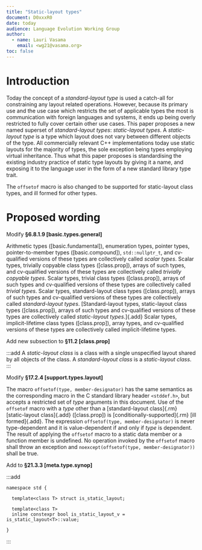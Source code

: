 ```yaml
---
title: "Static-layout types"
document: D0xxxR0
date: today
audience: Language Evolution Working Group
author:
  - name: Lauri Vasama
    email: <wg21@vasama.org>
toc: false
---
```


# Introduction

Today the concept of a _standard-layout type_ is used a catch-all for constraining any layout related operations. However, because its primary use and the use case which restricts the set of applicable types the most is communication with foreign languages and systems, it ends up being overly restricted to fully cover certain other use cases. This paper proposes a new named superset of _standard-layout types_: _static-layout types_. A _static-layout type_ is a type which layout does not vary between different objects of the type. All commercially relevant C++ implementations today use static layouts for the majority of types, the sole exception being types employing virtual inheritance. Thus what this paper proposes is standardising the existing industry practice of static type layouts by giving it a name, and exposing it to the language user in the form of a new standard library type trait.

The `offsetof` macro is also changed to be supported for static-layout class types, and ill formed for other types.

# Proposed wording

Modify __§6.8.1.9 [basic.types.general]__

Arithmetic types ([basic.fundamental]), enumeration types, pointer types, pointer-to-member types ([basic.compound]), `std​::​nullptr_­t`, and cv-qualified versions of these types are collectively called _scalar types_. Scalar types, trivially copyable class types ([class.prop]), arrays of such types, and cv-qualified versions of these types are collectively called _trivially copyable types_. Scalar types, trivial class types ([class.prop]), arrays of such types and cv-qualified versions of these types are collectively called _trivial types_. Scalar types, standard-layout class types ([class.prop]), arrays of such types and cv-qualified versions of these types are collectively called _standard-layout types_. [Standard-layout types, static-layout class types ([class.prop]), arrays of such types and cv-qualified versions of these types are collectively called _static-layout types_.]{.add} Scalar types, implicit-lifetime class types ([class.prop]), array types, and cv-qualified versions of these types are collectively called implicit-lifetime types.

Add new subsection to __§11.2 [class.prop]__

:::add
A _static-layout class_ is a class with a single unspecified layout shared by all objects of the class. A _standard-layout class_ is a _static-layout class_.
:::

Modify __§17.2.4 [support.types.layout]__

The macro `offsetof(type, member-designator)` has the same semantics as the corresponding macro in the C standard library header `<stddef.h>`, but accepts a restricted set of _type_ arguments in this document. Use of the `offsetof` macro with a _type_ other than a [standard-layout class]{.rm} [static-layout class]{.add} ([class.prop]) is [conditionally-supported]{.rm} [ill formed]{.add}. The expression `offsetof(type, member-designator)` is never type-dependent and it is value-dependent if and only if _type_ is dependent. The result of applying the `offsetof` macro to a static data member or a function member is undefined. No operation invoked by the `offsetof` macro shall throw an exception and `noexcept(offsetof(type, member-designator))` shall be true.

Add to __§21.3.3 [meta.type.synop]__

:::add
```
namespace std {

  template<class T> struct is_static_layout;

  template<class T>
  inline constexpr bool is_static_layout_v = is_static_layout<T>::value;

}
```
:::
